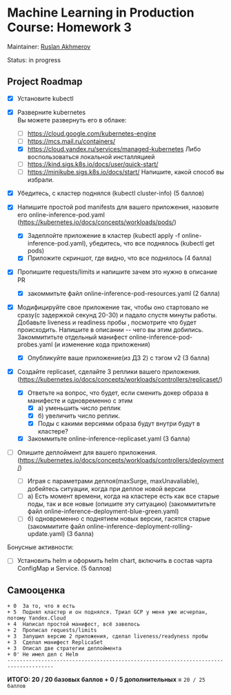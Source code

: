 # Machine Learning in Production Course: Homework 3
Maintainer: [Ruslan Akhmerov](https://data.mail.ru/profile/r.akhmerov/)

Status: in progress

## Project Roadmap

- [X] Установите kubectl

- [X] Разверните kubernetes  
    Вы можете развернуть его в облаке:
    - [ ] https://cloud.google.com/kubernetes-engine
    - [ ] https://mcs.mail.ru/containers/
    - [X] https://cloud.yandex.ru/services/managed-kubernetes
    Либо воспользоваться локальной инсталляцией
    - [ ] https://kind.sigs.k8s.io/docs/user/quick-start/
    - [ ] https://minikube.sigs.k8s.io/docs/start/
    Напишите, какой способ вы избрали.
- [X] Убедитесь, с кластер поднялся (kubectl cluster-info) 
(5 баллов)

- [X] Напишите простой pod manifests для вашего приложения, назовите его online-inference-pod.yaml (https://kubernetes.io/docs/concepts/workloads/pods/)
    - [X] Задеплойте приложение в кластер (kubectl apply -f online-inference-pod.yaml), убедитесь, что все поднялось (kubectl get pods)
    - [X] Приложите скриншот, где видно, что все поднялось
(4 балла)

- [X] Пропишите requests/limits и напишите зачем это нужно в описание PR
    - [X] закоммитьте файл online-inference-pod-resources.yaml
(2 балла)

- [X] Модифицируйте свое приложение так, чтобы оно стартовало не сразу(с задержкой секунд 20-30) и падало спустя минуты работы. 
Добавьте liveness и readiness пробы , посмотрите что будет происходить.
Напишите в описании -- чего вы этим добились.
Закоммититьте отдельный манифест online-inference-pod-probes.yaml (и изменение кода приложения)
    - [X] Опубликуйте ваше приложение(из ДЗ 2) с тэгом v2
(3 балла)

- [X] Создайте replicaset, сделайте 3 реплики вашего приложения. (https://kubernetes.io/docs/concepts/workloads/controllers/replicaset/)
  - [X] Ответьте на вопрос, что будет, если сменить докер образа в манифесте и одновременно с этим 
    - [X] а) уменьшить число реплик
    - [X] б) увеличить число реплик.
    - [X] Поды с какими версиями образа будут внутри будут в кластере? 
  - [X] Закоммитьте online-inference-replicaset.yaml
(3 балла)

- [ ] Опишите деплоймент для вашего приложения.  (https://kubernetes.io/docs/concepts/workloads/controllers/deployment/)
    - [ ] Играя с параметрами деплоя(maxSurge, maxUnavaliable), добейтесь ситуации, когда при деплое новой версии
    - [ ] a) Есть момент времени, когда на кластере есть как все старые поды, так и все новые (опишите эту ситуацию) (закоммититьте файл online-inference-deployment-blue-green.yaml)
    - [ ] б) одновременно с поднятием новых версии, гасятся старые (закоммитите файл online-inference-deployment-rolling-update.yaml)
(3 балла)

Бонусные активности:
- [ ] Установить helm и оформить helm chart, включить в состав чарта ConfigMap и Service.
(5 баллов)


## Самооценка
```
+ 0  За то, что я есть
+ 5  Поднял кластер и он поднялся. Триал GCP у меня уже исчерпан, потому Yandex.Cloud
+ 4  Написал простой манифест, всё завелось
+ 2  Прописал requests/limits
+ 3  Запушил версию 2 приложения, сделал liveness/readyness пробы
+ 3  Сделал манифест ReplicaSet
+ 3  Описал две стратегии деплоймента
+ 0' Не имел дел с Helm
-------------------------------------------------------------------------------------
```
**ИТОГО: 20 / 20 базовых баллов + 0 / 5 дополнительных =** `20 / 25 баллов`